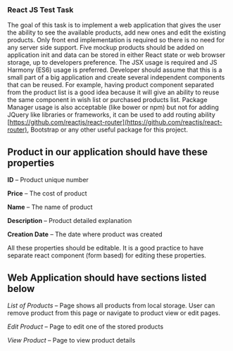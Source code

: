 ### React JS Test Task

The goal of this task is to implement a web application that gives the user the ability to see the available products, add new ones and edit the existing products. Only front end implementation is required so there is no need for any server side support. Five mockup products should be added on application init and data can be stored in either React state or web browser storage, up to developers preference. The JSX usage is required and JS Harmony (ES6) usage is preferred. Developer should assume that this is a small part of a big application and create several independent components that can be reused. For example, having product component separated from the product list is a good idea because it will give an ability to reuse the same component in wish list or purchased products list. Package Manager usage is also acceptable (like bower or npm) but not for adding JQuery like libraries or frameworks, it can be used to add routing ability [https://github.com/reactjs/react-router](https://github.com/reactjs/react-router), Bootstrap or any other useful package for this project.

Product in our application should have these properties
------

**ID** 			– 	Product unique number

**Price** 			– 	The cost of product

**Name**			– 	The name of product

**Description** 		– 	Product detailed explanation

**Creation Date** 		– 	The date where product was created

All these properties should be editable. It is a good practice to have separate react component (form based) for editing these properties.

Web Application should have sections listed below
------

*List of Products*		– 	Page shows all products from local storage. User can remove product from this page or navigate to product view or edit pages.

*Edit Product* 		– 	Page to edit one of the stored products

*View Product*    		– 	Page to view product details
